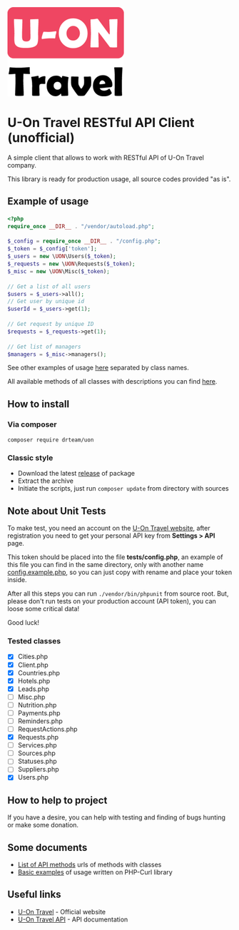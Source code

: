 ![U-On Travel Logo](extra/u-on.png)

# U-On Travel RESTful API Client (unofficial)

A simple client that allows to work with RESTful API of U-On Travel company.

This library is ready for production usage, all source codes provided "as is".


## Example of usage

```php
<?php
require_once __DIR__ . "/vendor/autoload.php";

$_config = require_once __DIR__ . "/config.php";
$_token = $_config['token'];
$_users = new \UON\Users($_token);
$_requests = new \UON\Requests($_token);
$_misc = new \UON\Misc($_token);

// Get a list of all users
$users = $_users->all();
// Get user by unique id
$userId = $_users->get(1);

// Get request by unique ID
$requests = $_requests->get(1);

// Get list of managers
$managers = $_misc->managers();
```

See other examples of usage [here](extra) separated by class names.

All available methods of all classes with descriptions you can find [here](README.API.md).


## How to install

### Via composer

    composer require drteam/uon

### Classic style

* Download the latest [release](https://github.com/DrTeamRocks/uon/releases) of package
* Extract the archive
* Initiate the scripts, just run `composer update` from directory with sources


## Note about Unit Tests

To make test, you need an account on the [U-On Travel website](https://u-on.ru/), after registration you
need to get your personal API key from **Settings > API** page.

This token should be placed into the file **tests/config.php**, an example of this file
you can find in the same directory, only with another name [config.example.php](tests/config.example.php),
so you can just copy with rename and place your token inside.

After all this steps you can run `./vendor/bin/phpunit` from source root.
But, please don't run tests on your production account (API token), you can loose some critical data! 

Good luck!

### Tested classes

* [x] Cities.php
* [x] Client.php
* [x] Countries.php
* [x] Hotels.php
* [x] Leads.php
* [ ] Misc.php
* [ ] Nutrition.php
* [ ] Payments.php
* [ ] Reminders.php
* [ ] RequestActions.php
* [x] Requests.php
* [ ] Services.php
* [ ] Sources.php
* [ ] Statuses.php
* [ ] Suppliers.php
* [x] Users.php

## How to help to project

If you have a desire, you can help with testing and finding of bugs hunting or make some donation.

## Some documents

* [List of API methods](README.API.md) urls of methods with classes
* [Basic examples](README.BASIC.md) of usage written on PHP-Curl library


## Useful links

* [U-On Travel](https://u-on.ru) - Official website
* [U-On Travel API](https://api.u-on.ru/doc) - API documentation
